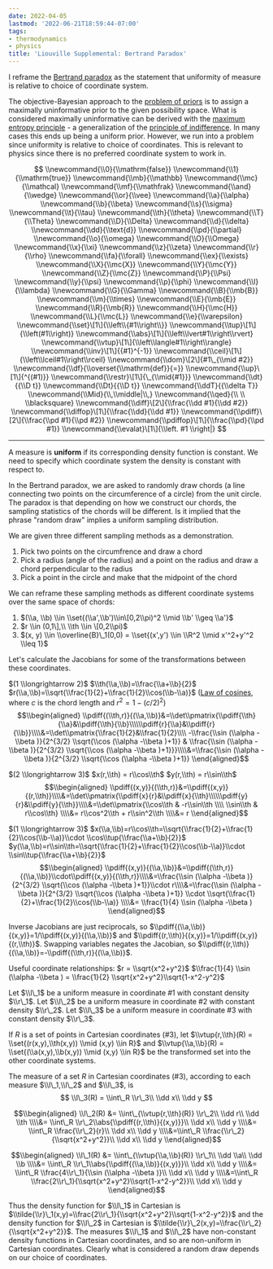 ```yaml
---
date: 2022-04-05
lastmod: '2022-06-21T18:59:44-07:00'
tags:
- thermodynamics
- physics
title: 'Liouville Supplemental: Bertrand Paradox'
---
```


I reframe the [Bertrand paradox](https://en.wikipedia.org/wiki/Bertrand_paradox_(probability)) as the statement that uniformity of measure is relative to choice of coordinate system.

The objective-Bayesian approach to the  [problem of priors](https://en.wikipedia.org/wiki/Bayesian_epistemology#Problem_of_priors) is to assign a maximally uninformative prior to the given possibility space. What is considered maximally uninformative can be derived with the [maximum entropy principle](https://en.wikipedia.org/wiki/Principle_of_maximum_entropy) - a generalization of the [principle of indifference](https://en.wikipedia.org/wiki/Principle_of_indifference#Application_to_continuous_variables). In many cases this ends up being a uniform prior. However, we run into a problem since uniformity is relative to choice of coordinates. This is relevant to physics since there is no preferred coordinate system to work in.

<!--more-->



$$
\\newcommand{\\0}{\\mathrm{false}}
\\newcommand{\\1}{\\mathrm{true}}
\\newcommand{\\mb}{\\mathbb}
\\newcommand{\\mc}{\\mathcal}
\\newcommand{\\mf}{\\mathfrak}
\\newcommand{\\and}{\\wedge}
\\newcommand{\\or}{\\vee}
\\newcommand{\\a}{\\alpha}
\\newcommand{\\b}{\\beta}
\\newcommand{\\s}{\\sigma}
\\newcommand{\\t}{\\tau}
\\newcommand{\\th}{\\theta}
\\newcommand{\\T}{\\Theta}
\\newcommand{\\D}{\\Delta}
\\newcommand{\\d}{\\delta}
\\newcommand{\\dd}{\\text{d}}
\\newcommand{\\pd}{\\partial}
\\newcommand{\\o}{\\omega}
\\newcommand{\\O}{\\Omega}
\\newcommand{\\x}{\\xi}
\\newcommand{\\z}{\\zeta}
\\newcommand{\\r}{\\rho}
\\newcommand{\\fa}{\\forall}
\\newcommand{\\ex}{\\exists}
\\newcommand{\\X}{\\mc{X}}
\\newcommand{\\Y}{\\mc{Y}}
\\newcommand{\\Z}{\\mc{Z}}
\\newcommand{\\P}{\\Psi}
\\newcommand{\\y}{\\psi}
\\newcommand{\\p}{\\phi}
\\newcommand{\\l}{\\lambda}
\\newcommand{\\G}{\\Gamma}
\\newcommand{\\B}{\\mb{B}}
\\newcommand{\\m}{\\times}
\\newcommand{\\E}{\\mb{E}}
\\newcommand{\\R}{\\mb{R}}
\\newcommand{\\H}{\\mc{H}}
\\newcommand{\\L}{\\mc{L}}
\\newcommand{\\e}{\\varepsilon}
\\newcommand{\\set}\[1\]{\\left\\{#1\\right\\}}
\\newcommand{\\tup}\[1\]{\\left(#1\\right)}
\\newcommand{\\abs}\[1\]{\\left\\lvert#1\\right\\rvert}
\\newcommand{\\vtup}\[1\]{\\left\\langle#1\\right\\rangle}
\\newcommand{\\inv}\[1\]{{#1}^{-1}}
\\newcommand{\\ceil}\[1\]{\\left\\lceil#1\\right\\rceil}
\\newcommand{\\dom}\[2\]{#1\_{\\mid #2}}
\\newcommand{\\df}{\\overset{\\mathrm{def}}{=}}
\\newcommand{\\up}\[1\]{^{(#1)}}
\\newcommand{\\restr}\[1\]{\_{\\mid{#1}}}
\\newcommand{\\dt}{{\\D t}}
\\newcommand{\\Dt}{{\\D t}}
\\newcommand{\\ddT}{{\\delta T}}
\\newcommand{\\Mid}{\\,\\middle|\\,}
\\newcommand{\\qed}{\\ \\ \\blacksquare}
\\newcommand{\\diff}\[2\]{\\frac{\\dd #1}{\\dd #2}}
\\newcommand{\\diffop}\[1\]{\\frac{\\dd}{\\dd #1}}
\\newcommand{\\pdiff}\[2\]{\\frac{\\pd #1}{\\pd #2}}
\\newcommand{\\pdiffop}\[1\]{\\frac{\\pd}{\\pd #1}}
\\newcommand{\\evalat}\[1\]{\\left. #1 \\right|}
$$


---

A measure is **uniform** if its corresponding density function is constant. We need to specify which coordinate system the density is constant with respect to.

In the Bertrand paradox, we are asked to randomly draw chords (a line connecting two points on the circumference of a circle) from the unit circle. The paradox is that depending on how we construct our chords, the sampling statistics of the chords will be different. Is it implied that the phrase "random draw" implies a uniform sampling distribution.

We are given three different sampling methods as a demonstration.
1. Pick two points on the circumfrence and draw a chord
2. Pick a radius (angle of the radius) and a point on the radius and draw a chord perpendicular to the radius
3. Pick a point in the circle and make that the midpoint of the chord


We can reframe these sampling methods as different coordinate systems over the same space of chords:
1. $(\\a, \\b) \\in \\set{(\\a',\\b')\\in\[0,2\\pi)^2 \\mid \\b' \\geq \\a'}$
2. $r \\in (0,1\],\\ \\th \\in \[0,2\\pi)$
3. $(x, y) \\in \\overline{B}\_1(0,0) = \\set{(x',y') \\in \\R^2 \\mid x'^2+y'^2 \\leq 1}$


Let's calculate the Jacobians for some of the transformations between these coordinates.

$(1 \\longrightarrow 2)$
$\\th(\\a,\\b)=\\frac{\\a+\\b}{2}$
$r(\\a,\\b)=\\sqrt{\\frac{1}{2}+\\frac{1}{2}\\cos(\\b-\\a)}$
([Law of cosines](https://en.wikipedia.org/wiki/Law_of_cosines),  where $c$ is the chord length and $r^2 = 1-(c/2)^2$)
$$\\begin{aligned}
\\pdiff{(\\th,r)}{(\\a,\\b)}&=\\det\\pmatrix{\\pdiff{\\th}{\\a}&\\pdiff{\\th}{\\b}\\\\\\pdiff{r}{\\a}&\\pdiff{r}{\\b}}\\\\&=\\det\\pmatrix{\\frac{1}{2}&\\frac{1}{2}\\\\ -\\frac{\\sin (\\alpha -\\beta )}{2^{3/2} \\sqrt{\\cos (\\alpha -\\beta )+1}} & \\frac{\\sin (\\alpha -\\beta )}{2^{3/2} \\sqrt{\\cos (\\alpha -\\beta )+1}}}\\\\&=\\frac{\\sin (\\alpha -\\beta )}{2^{3/2} \\sqrt{\\cos (\\alpha -\\beta )+1}}
\\end{aligned}$$

$(2 \\longrightarrow 3)$
$x(r,\\th) = r\\cos\\th$
$y(r,\\th) = r\\sin\\th$
$$\\begin{aligned}
\\pdiff{(x,y)}{(\\th,r)}&=\\pdiff{(x,y)}{(r,\\th)}\\\\&=\\det\\pmatrix{\\pdiff{x}{r}&\\pdiff{x}{\\th}\\\\\\pdiff{y}{r}&\\pdiff{y}{\\th}}\\\\&=\\det\\pmatrix{\\cos\\th & -r\\sin\\th \\\\ \\sin\\th & r\\cos\\th} \\\\&= r\\cos^2\\th + r\\sin^2\\th \\\\&= r
\\end{aligned}$$

$(1 \\longrightarrow 3)$
$x(\\a,\\b)=r\\cos\\th=\\sqrt{\\frac{1}{2}+\\frac{1}{2}\\cos(\\b-\\a)}\\cdot \\cos\\tup{\\frac{\\a+\\b}{2}}$
$y(\\a,\\b)=r\\sin\\th=\\sqrt{\\frac{1}{2}+\\frac{1}{2}\\cos(\\b-\\a)}\\cdot \\sin\\tup{\\frac{\\a+\\b}{2}}$
$$\\begin{aligned}
\\pdiff{(x,y)}{(\\a,\\b)}&=\\pdiff{(\\th,r)}{(\\a,\\b)}\\cdot\\pdiff{(x,y)}{(\\th,r)}\\\\&=\\frac{\\sin (\\alpha -\\beta )}{2^{3/2} \\sqrt{\\cos (\\alpha -\\beta )+1}}\\cdot r\\\\&=\\frac{\\sin (\\alpha -\\beta )}{2^{3/2} \\sqrt{\\cos (\\alpha -\\beta )+1}} \\cdot \\sqrt{\\frac{1}{2}+\\frac{1}{2}\\cos(\\b-\\a)} \\\\&= \\frac{1}{4} \\sin (\\alpha -\\beta )
\\end{aligned}$$


Inverse Jacobians are just reciprocals, so $\\pdiff{(\\a,\\b)}{(x,y)}=1/\\pdiff{(x,y)}{(\\a,\\b)}$ and $\\pdiff{(r,\\th)}{(x,y)}=1/\\pdiff{(x,y)}{(r,\\th)}$.
Swapping variables negates the Jacobian, so $\\pdiff{(r,\\th)}{(\\a,\\b)}=-\\pdiff{(\\th,r)}{(\\a,\\b)}$.


Useful coordinate relationships:
$r = \\sqrt{x^2+y^2}$
$\\frac{1}{4} \\sin (\\alpha -\\beta ) = \\frac{1}{2} \\sqrt{x^2+y^2}\\sqrt{1-x^2-y^2}$


Let $\\l\_1$ be a uniform measure in coordinate #1 with constant density $\\r\_1$.
Let $\\l\_2$ be a uniform measure in coordinate #2 with constant density $\\r\_2$.
Let $\\l\_3$ be a uniform measure in coordinate #3 with constant density $\\r\_3$.

If $R$ is a set of points in Cartesian coordinates (#3), let $\\vtup{r,\\th}(R) = \\set{(r(x,y),\\th(x,y)) \\mid (x,y) \\in R}$ and $\\vtup{\\a,\\b}(R) = \\set{(\\a(x,y),\\b(x,y)) \\mid (x,y) \\in R}$ be the transformed set into the other coordinate systems.

The measure of a set $R$ in Cartesian coordinates (#3), according to each measure $\\l\_1,\\l\_2$ and $\\l\_3$, is
$$
\\l\_3(R) = \\int\_R \\r\_3\\ \\dd x\\ \\dd y
$$

$$\\begin{aligned}
\\l\_2(R) &= \\int\_{\\vtup{r,\\th}(R)} \\r\_2\\ \\dd r\\ \\dd \\th \\\\&= \\int\_R \\r\_2\\abs{\\pdiff{(r,\\th)}{(x,y)}}\\ \\dd x\\ \\dd y \\\\&= \\int\_R \\frac{\\r\_2}{r}\\ \\dd x\\ \\dd y \\\\&=\\int\_R \\frac{\\r\_2}{\\sqrt{x^2+y^2}}\\ \\dd x\\ \\dd y 
\\end{aligned}$$

$$\\begin{aligned}
\\l\_1(R) &= \\int\_{\\vtup{\\a,\\b}(R)} \\r\_1\\ \\dd \\a\\ \\dd \\b \\\\&= \\int\_R \\r\_1\\abs{\\pdiff{(\\a,\\b)}{(x,y)}}\\ \\dd x\\ \\dd y \\\\&= \\int\_R \\frac{4\\r\_1}{\\sin (\\alpha -\\beta )}\\ \\dd x\\ \\dd y \\\\&=\\int\_R \\frac{2\\r\_1}{\\sqrt{x^2+y^2}\\sqrt{1-x^2-y^2}}\\ \\dd x\\ \\dd y
\\end{aligned}$$



Thus the density function for $\\l\_1$ in Cartesian is $\\tilde{\\r}\_1(x,y)=\\frac{2\\r\_1}{\\sqrt{x^2+y^2}\\sqrt{1-x^2-y^2}}$ and the density function for $\\l\_2$ in Cartesian is $\\tilde{\\r}\_2(x,y)=\\frac{\\r\_2}{\\sqrt{x^2+y^2}}$. The measures $\\l\_1$ and $\\l\_2$ have non-constant density functions in Cartesian coordinates, and so are non-uniform in Cartesian coordinates. Clearly what is considered a random draw depends on our choice of coordinates.


